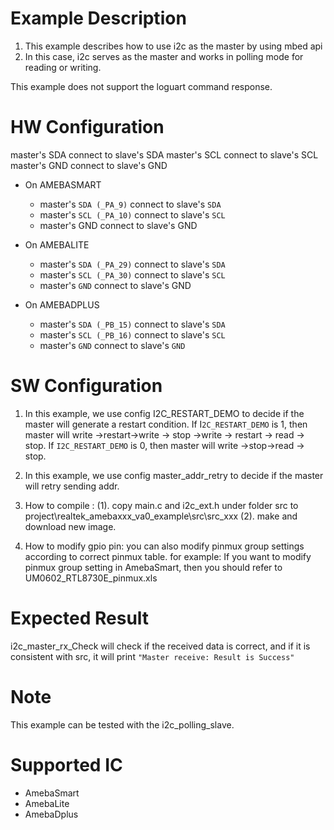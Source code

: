 # Example Description

1. This example describes how to use i2c as the master by using mbed api	
2. In this case, i2c serves as the master and works in polling mode for reading or writing.  

This example does not support the loguart command response.

# HW Configuration

master's SDA connect to slave's SDA 
master's SCL connect to slave's SCL 
master's GND connect to slave's GND 

* On AMEBASMART
    - master's `SDA (_PA_9)` connect to slave's `SDA`
    - master's `SCL (_PA_10)` connect to slave's `SCL` 
    - master's GND connect to slave's GND 

* On AMEBALITE
  - master's `SDA (_PA_29)` connect to slave's `SDA`
  - master's `SCL (_PA_30)` connect to slave's `SCL` 
  - master's `GND` connect to slave's GND 

* On AMEBADPLUS
  - master's `SDA (_PB_15)` connect to slave's `SDA`
  - master's `SCL (_PB_16)` connect to slave's `SCL` 
  - master's `GND` connect to slave's `GND` 

# SW Configuration

1. In this example, we use config I2C_RESTART_DEMO to decide if the master will generate a restart condition.
	If I`2C_RESTART_DEMO` is 1, then master will write ->restart->write -> stop ->write -> restart -> read -> stop.
	If `I2C_RESTART_DEMO` is 0, then master will write ->stop->read -> stop.

2. In this example, we use config master_addr_retry to decide if the master will retry sending addr.

3. How to compile :
   	(1). copy main.c and i2c_ext.h under folder src to project\realtek_amebaxxx_va0_example\src\src_xxx
   	(2). make and download new image.

4. How to modify gpio pin:
   you can also modify pinmux group settings according to correct pinmux table.
   for example: 
   	If you want to modify pinmux group setting in AmebaSmart, then you should refer to UM0602_RTL8730E_pinmux.xls

# Expected Result

i2c_master_rx_Check will check if the received data is correct, and if it is consistent with src, it will print
	`"Master receive: Result is Success"`

# Note

This example can be tested with the i2c_polling_slave.

# Supported IC

* AmebaSmart
* AmebaLite
* AmebaDplus